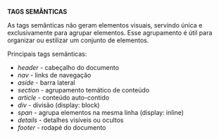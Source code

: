 **TAGS SEMÂNTICAS**

As tags semânticas não geram elementos visuais, servindo única e exclusivamente para agrupar elementos. Esse agrupamento é útil para organizar ou estilizar um conjunto de elementos.

Principais tags semânticas:

-   _header_ - cabeçalho do documento
-   _nav_ - links de navegação
-   _aside_ - barra lateral
-   _section_ - agrupamento temático de conteúdo
-   _article_ - conteúdo auto-contido
-   _div_ - divisão (display: block)
-   _span_ - agrupa elementos na mesma linha (display: inline)
-   _details_ - detalhes visíveis ou ocultos
-   _footer_ - rodapé do documento
